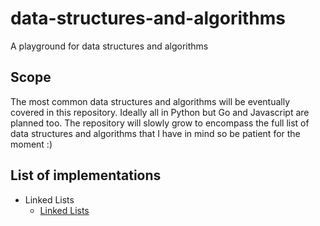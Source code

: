 # data-structures-and-algorithms
A playground for data structures and algorithms

## Scope

The most common data structures and algorithms will be eventually covered in this repository. Ideally all in Python but Go and Javascript are planned too. The repository will slowly grow to encompass the full list of data structures and algorithms that I have in mind so be patient for the moment :)

## List of implementations

* Linked Lists
	* [Linked Lists](algorithms/linkedlist/linked_list.py)
